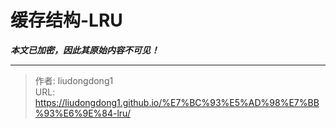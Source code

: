 # 缓存结构-LRU

***本文已加密，因此其原始内容不可见！***

---

> 作者: liudongdong1  
> URL: https://liudongdong1.github.io/%E7%BC%93%E5%AD%98%E7%BB%93%E6%9E%84-lru/  

